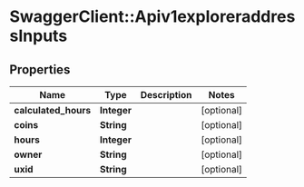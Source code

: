 # SwaggerClient::Apiv1exploreraddressInputs

## Properties
Name | Type | Description | Notes
------------ | ------------- | ------------- | -------------
**calculated_hours** | **Integer** |  | [optional] 
**coins** | **String** |  | [optional] 
**hours** | **Integer** |  | [optional] 
**owner** | **String** |  | [optional] 
**uxid** | **String** |  | [optional] 


